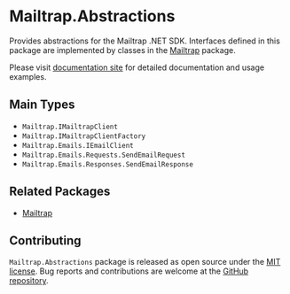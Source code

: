 # Mailtrap.Abstractions
Provides abstractions for the Mailtrap .NET SDK.
Interfaces defined in this package are implemented by classes in the [Mailtrap](https://github.com/railsware/mailtrap-dotnet/pkgs/nuget/Mailtrap) package.

Please visit [documentation site](https://railsware.github.io/mailtrap-dotnet) for detailed documentation and usage examples.


## Main Types
* `Mailtrap.IMailtrapClient`
* `Mailtrap.IMailtrapClientFactory`
* `Mailtrap.Emails.IEmailClient`
* `Mailtrap.Emails.Requests.SendEmailRequest`
* `Mailtrap.Emails.Responses.SendEmailResponse`


## Related Packages
* [Mailtrap](https://github.com/railsware/mailtrap-dotnet/pkgs/nuget/Mailtrap)


## Contributing
`Mailtrap.Abstractions` package is released as open source under the [MIT license](https://licenses.nuget.org/MIT).
Bug reports and contributions are welcome at the [GitHub repository](https://github.com/railsware/mailtrap-dotnet).
